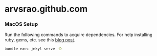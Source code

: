 # arvsrao.github.com


### MacOS Setup

Run the following commands to acquire dependencies. For help installing ruby, gems, etc. see this [blog post][1].

```bash
bundle exec jekyl serve -D
```

[1]: https://www.moncefbelyamani.com/how-to-install-xcode-homebrew-git-rvm-ruby-on-mac/?utm_source=stackoverflow
